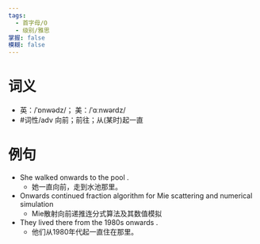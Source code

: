 ```yaml
---
tags:
  - 首字母/O
  - 级别/雅思
掌握: false
模糊: false
---
```

# 词义
- 英：/ˈɒnwədz/； 美：/ˈɑːnwərdz/
- #词性/adv  向前；前往；从(某时)起一直
# 例句
- She walked onwards to the pool .
	- 她一直向前，走到水池那里。
- Onwards continued fraction algorithm for Mie scattering and numerical simulation
	- Mie散射向前递推连分式算法及其数值模拟
- They lived there from the 1980s onwards .
	- 他们从1980年代起一直住在那里。
